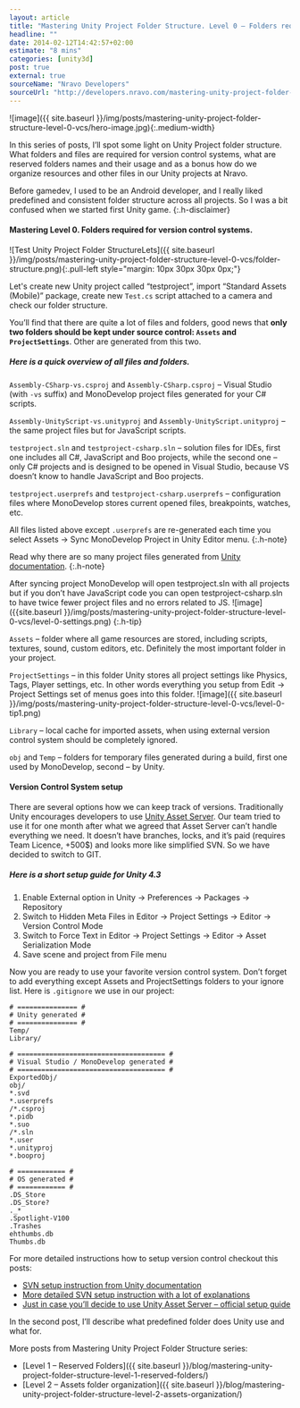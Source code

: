 ```yaml
---
layout: article
title: "Mastering Unity Project Folder Structure. Level 0 – Folders required for version control systems"
headline: ""
date: 2014-02-12T14:42:57+02:00
estimate: "8 mins"
categories: [unity3d]
post: true
external: true
sourceName: "Nravo Developers"
sourceUrl: "http://developers.nravo.com/mastering-unity-project-folder-structure-level-0-vcs"
---
```


![image]({{ site.baseurl }}/img/posts/mastering-unity-project-folder-structure-level-0-vcs/hero-image.jpg){:.medium-width}

In this series of posts, I’ll spot some light on Unity Project folder structure. What folders and files are required for version control systems, what are reserved folders names and their usage and as a bonus how do we organize resources and other files in our Unity projects at Nravo.


Before gamedev, I used to be an Android developer, and I really liked predefined and consistent folder structure across all projects. So I was a bit confused when we started first Unity game.
{:.h-disclaimer}


#### Mastering Level 0. Folders required for version control systems.

![Test Unity Project Folder StructureLets]({{ site.baseurl }}/img/posts/mastering-unity-project-folder-structure-level-0-vcs/folder-structure.png){:.pull-left style="margin: 10px 30px 30px 0px;"}

Let's create new Unity project called “testproject”, import “Standard Assets (Mobile)” package, create new `Test.cs` script attached to a camera and check our folder structure.

You’ll find that there are quite a lot of files and folders, good news that **only two folders should be kept under source control: `Assets` and `ProjectSettings`**. Other are generated from this two.


##### Here is a quick overview of all files and folders.

`Assembly-CSharp-vs.csproj` and `Assembly-CSharp.csproj` – Visual Studio (with `-vs` suffix) and MonoDevelop project files generated for your C# scripts.

`Assembly-UnityScript-vs.unityproj` and `Assembly-UnityScript.unityproj` – the same project files but for JavaScript scripts.

`testproject.sln` and `testproject-csharp.sln` – solution files for IDEs, first one includes all C#, JavaScript and Boo projects, while the second one – only C# projects and is designed to be opened in Visual Studio, because VS doesn’t know to handle JavaScript and Boo projects.

`testproject.userprefs` and `testproject-csharp.userprefs` – configuration files where MonoDevelop stores current opened files, breakpoints, watches, etc.

All files listed above except `.userprefs` are re-generated each time you select Assets → Sync MonoDevelop Project in Unity Editor menu.
{:.h-note}


Read why there are so many project files generated from [Unity documentation](https://docs.unity3d.com/Documentation/Manual/ScriptCompileOrderFolders.html).
{:.h-note}

After syncing project MonoDevelop will open testproject.sln with all projects but if you don’t have JavaScript code you can open testproject-csharp.sln to have twice fewer project files and no errors related to JS.
![image]({{site.baseurl }}/img/posts/mastering-unity-project-folder-structure-level-0-vcs/level-0-settings.png) <!-- Unity Project Folder Structure. Tip 1 -->
{:.h-tip}

`Assets` – folder where all game resources are stored, including scripts, textures, sound, custom editors, etc. Definitely the most important folder in your project.

`ProjectSettings` – in this folder Unity stores all project settings like Physics, Tags, Player settings, etc. In other words everything you setup from Edit → Project Settings set of menus goes into this folder.
![image]({{ site.baseurl }}/img/posts/mastering-unity-project-folder-structure-level-0-vcs/level-0-tip1.png) <!-- Unity Project Folder Structure. Project Settings -->

`Library` – local cache for imported assets, when using external version control system should be completely ignored.

`obj` and `Temp` – folders for temporary files generated during a build, first one used by MonoDevelop, second – by Unity.


#### Version Control System setup

There are several options how we can keep track of versions. Traditionally Unity encourages developers to use [Unity Asset Server](http://docs.unity3d.com/Documentation/Manual/AssetServer.html). Our team tried to use it for one month after what we agreed that Asset Server can’t handle everything we need. It doesn’t have branches, locks, and it’s paid (requires Team Licence, +500$) and looks more like simplified SVN. So we have decided to switch to GIT.

##### Here is a short setup guide for Unity 4.3

1. Enable External option in Unity → Preferences → Packages → Repository
2. Switch to Hidden Meta Files in Editor → Project Settings → Editor → Version Control Mode
3. Switch to Force Text in Editor → Project Settings → Editor → Asset Serialization Mode
4. Save scene and project from File menu

Now you are ready to use your favorite version control system. Don’t forget to add everything except Assets and ProjectSettings folders to your ignore list. Here is `.gitignore` we use in our project:

```gitignore
# =============== #
# Unity generated #
# =============== #
Temp/
Library/

# ===================================== #
# Visual Studio / MonoDevelop generated #
# ===================================== #
ExportedObj/
obj/
*.svd
*.userprefs
/*.csproj
*.pidb
*.suo
/*.sln
*.user
*.unityproj
*.booproj

# ============ #
# OS generated #
# ============ #
.DS_Store
.DS_Store?
._*
.Spotlight-V100
.Trashes
ehthumbs.db
Thumbs.db
```

For more detailed instructions how to setup version control checkout this posts:

- [SVN setup instruction from Unity documentation](http://docs.unity3d.com/Documentation/Manual/ExternalVersionControlSystemSupport.html)
- [More detailed SVN setup instruction with a lot of explanations](http://3dgep.com/?p=5105)
- [Just in case you’ll decide to use Unity Asset Server – official setup guide](http://docs.unity3d.com/Documentation/Manual/AssetServer.html)


In the second post, I’ll describe what predefined folder does Unity use and what for.


More posts from Mastering Unity Project Folder Structure series:

- [Level 1 – Reserved Folders]({{ site.baseurl }}/blog/mastering-unity-project-folder-structure-level-1-reserved-folders/)
- [Level 2 – Assets folder organization]({{ site.baseurl }}/blog/mastering-unity-project-folder-structure-level-2-assets-organization/)
